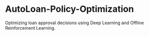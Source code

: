 # AutoLoan-Policy-Optimization
Optimizing loan approval decisions using Deep Learning and Offline Reinforcement Learning.
